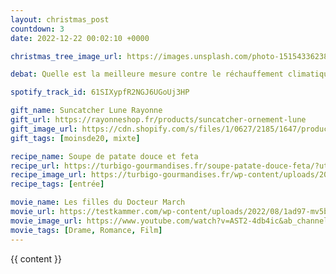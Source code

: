 ```yaml
---
layout: christmas_post
countdown: 3
date: 2022-12-22 00:02:10 +0000

christmas_tree_image_url: https://images.unsplash.com/photo-1515433623871-56fb1702cefc?crop=entropy&cs=tinysrgb&fit=max&fm=jpg&ixid=MnwyNzc3MTF8MHwxfHNlYXJjaHwzNnx8Y2hyaXN0bWFzJTIwdHJlZXxlbnwwfDF8fHwxNjcxNjc0MDc2&ixlib=rb-4.0.3&q=80&w=1080

debat: Quelle est la meilleure mesure contre le réchauffement climatique ?

spotify_track_id: 61SIXypfR2NGJ6UGoUj3HP

gift_name: Suncatcher Lune Rayonne
gift_url: https://rayonneshop.fr/products/suncatcher-ornement-lune
gift_image_url: https://cdn.shopify.com/s/files/1/0627/2185/1647/products/suncatcher_75987e25-1cb3-4051-ad43-10eed10e29de.png?v=1668092922
gift_tags: [moinsde20, mixte]

recipe_name: Soupe de patate douce et feta
recipe_url: https://turbigo-gourmandises.fr/soupe-patate-douce-feta/?utm_campaign=later-linkinbio-sophieturbigo&utm_content=later-31202181&utm_medium=social&utm_source=linkin.bio
recipe_image_url: https://turbigo-gourmandises.fr/wp-content/uploads/2022/11/recette-soupe-patate-douce-feta.jpg
recipe_tags: [entrée]

movie_name: Les filles du Docteur March
movie_url: https://testkammer.com/wp-content/uploads/2022/08/1ad97-mv5by2qzytqyyzitmzawyi00yjzllthjntutnzmymddkyzjinwm4xkeyxkfqcgdeqxvymtkxnjuynq4040._v1_.jpg
movie_image_url: https://www.youtube.com/watch?v=AST2-4db4ic&ab_channel=SonyPicturesEntertainment
movie_tags: [Drame, Romance, Film]
---
```


{{ content }}

